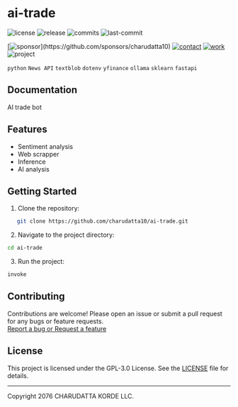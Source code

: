 # ai-trade

<!-- Badges: Project Status GitHub -->
![license](https://flat.badgen.net/static/license/GPL-3.0/blue)
![release](https://flat.badgen.net/github/release/charudatta10/ai-trade)
![commits](https://flat.badgen.net/github/commits/charudatta10/ai-trade)
![last-commit](https://flat.badgen.net/github/last-commit/charudatta10/ai-trade)

[![sponsor](https://flat.badgen.net//static/sponsor/%E2%9D%A4?)](https://github.com/sponsors/charudatta10)
[![contact](https://flat.badgen.net//static/contact/%E2%98%8E)](https://charudatta10.github.io/LinkNet/)
[![work](https://flat.badgen.net//static/portfolio/%F0%9F%96%BF)](https://charudatta10.github.io/myblog/)
![project](https://flat.badgen.net///static/project/ai-trade)

<!-- Badges: Tools used -->
`python` `News API` `textblob` `dotenv` `yfinance` `ollama` `sklearn` `fastapi`

## Documentation

AI trade bot  

## Features

- Sentiment analysis
- Web scrapper
- Inference
- AI analysis

## Getting Started

1. Clone the repository:

```bash
   git clone https://github.com/charudatta10/ai-trade.git
```

2. Navigate to the project directory:

```bash
cd ai-trade
```

3. Run the project:

```bash
invoke
```

## Contributing

Contributions are welcome! Please open an issue or submit a pull request for any bugs or feature requests.  
[Report a bug or Request a feature](https://github.com/charudatta10/ai-trade/issues)

## License

This project is licensed under the GPL-3.0 License. See the [LICENSE](https://github.com/charudatta10/ai-trade/blob/main/LICENSE) file for details.

---

Copyright 2076 CHARUDATTA KORDE LLC.

<!-- Acknowledgment, References, Misc -->
